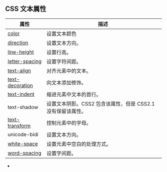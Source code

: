 ## CSS 文本属性

| 属性                                                         | 描述                                                        |
| ------------------------------------------------------------ | ----------------------------------------------------------- |
| [color](http://www.w3school.com.cn/cssref/pr_text_color.asp) | 设置文本颜色                                                |
| [direction](http://www.w3school.com.cn/cssref/pr_text_direction.asp) | 设置文本方向。                                              |
| [line-height](http://www.w3school.com.cn/cssref/pr_dim_line-height.asp) | 设置行高。                                                  |
| [letter-spacing](http://www.w3school.com.cn/cssref/pr_text_letter-spacing.asp) | 设置字符间距。                                              |
| [text-align](http://www.w3school.com.cn/cssref/pr_text_text-align.asp) | 对齐元素中的文本。                                          |
| [text-decoration](http://www.w3school.com.cn/cssref/pr_text_text-decoration.asp) | 向文本添加修饰。                                            |
| [text-indent](http://www.w3school.com.cn/cssref/pr_text_text-indent.asp) | 缩进元素中文本的首行。                                      |
| text-shadow                                                  | 设置文本阴影。CSS2 包含该属性，但是 CSS2.1 没有保留该属性。 |
| [text-transform](http://www.w3school.com.cn/cssref/pr_text_text-transform.asp) | 控制元素中的字母。                                          |
| unicode-bidi                                                 | 设置文本方向。                                              |
| [white-space](http://www.w3school.com.cn/cssref/pr_text_white-space.asp) | 设置元素中空白的处理方式。                                  |
| [word-spacing](http://www.w3school.com.cn/cssref/pr_text_word-spacing.asp) | 设置字间距。                                                |

- 